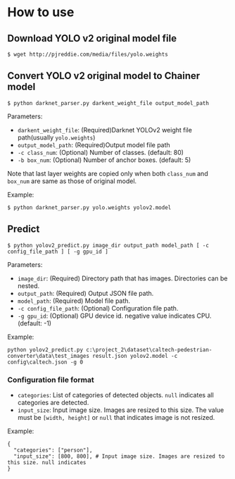 # How to use

## Download YOLO v2 original model file

```
$ wget http://pjreddie.com/media/files/yolo.weights
```

## Convert YOLO v2 original model to Chainer model

```
$ python darknet_parser.py darkent_weight_file output_model_path
```

Parameters:
* `darkent_weight_file`: (Required)Darknet YOLOv2 weight file path(usually `yolo.weights`)
* `output_model_path`: (Required)Output model file path
* `-c class_num`: (Optional) Number of classes. (default: 80)
* `-b box_num`: (Optional) Number of anchor boxes. (default: 5)

Note that last layer weights are copied only when both `class_num` and `box_num` are same as those of original model.

Example:

```
$ python darknet_parser.py yolo.weights yolov2.model
```

## Predict

```
$ python yolov2_predict.py image_dir output_path model_path [ -c config_file_path ] [ -g gpu_id ]
```

Parameters:
* `image_dir`: (Required) Directory path that has images. Directories can be nested.
* `output_path`: (Required) Output JSON file path.
* `model_path`: (Required) Model file path.
* `-c config_file_path`: (Optional) Configuration file path.
* `-g gpu_id`: (Optional) GPU device id. negative value indicates CPU. (default: -1)

Example:

```
python yolov2_predict.py c:\project_2\dataset\caltech-pedestrian-converter\data\test_images result.json yolov2.model -c config\caltech.json -g 0
```

### Configuration file format

* `categories`: List of categories of detected objects. `null` indicates all categories are detected.
* `input_size`: Input image size. Images are resized to this size. The value must be `[width, height]` or `null` that indicates image is not resized.

Example:

```
{
  "categories": ["person"],
  "input_size": [800, 800], # Input image size. Images are resized to this size. null indicates
}
```
